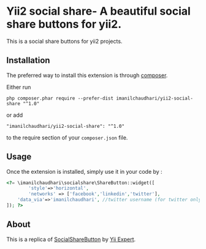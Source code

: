 Yii2 social share- A beautiful social share buttons for yii2.
=========================================================
This is a social share buttons for yii2 projects.

Installation
------------

The preferred way to install this extension is through [composer](http://getcomposer.org/download/).

Either run

```
php composer.phar require --prefer-dist imanilchaudhari/yii2-social-share "^1.0"
```

or add

```
"imanilchaudhari/yii2-social-share": "^1.0"
```

to the require section of your `composer.json` file.


Usage
-----

Once the extension is installed, simply use it in your code by  :

```php
<?= \imanilchaudhari\socialshare\ShareButton::widget([
        'style'=>'horizontal',
        'networks' => ['facebook','linkedin','twitter'],
	'data_via'=>'imanilchaudhari', //twitter username (for twitter only, if exists else leave empty)
]); ?>
```

About
-------

This is a replica of [SocialShareButton](http://www.yiiframework.com/extension/social-share-button) by [Yii Expert](https://yiiexpert.github.io).
